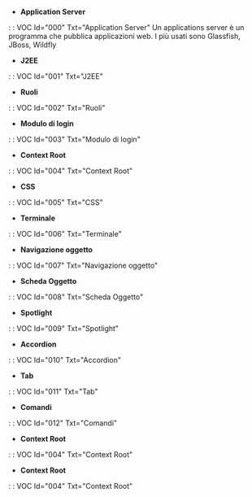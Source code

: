 - **Application Server**

 :  : VOC Id="000" Txt="Application Server"
Un applications server è un programma che pubblica applicazioni web. I più usati sono Glassfish,
JBoss, Wildfly

- **J2EE**

 :  : VOC Id="001" Txt="J2EE"

- **Ruoli**

 :  : VOC Id="002" Txt="Ruoli"

- **Modulo di login**

 :  : VOC Id="003" Txt="Modulo di login"

- **Context Root**

 :  : VOC Id="004" Txt="Context Root"

- **CSS**

 :  : VOC Id="005" Txt="CSS"

- **Terminale**

 :  : VOC Id="006" Txt="Terminale"

- **Navigazione oggetto**

 :  : VOC Id="007" Txt="Navigazione oggetto"

- **Scheda Oggetto**

 :  : VOC Id="008" Txt="Scheda Oggetto"

- **Spotlight**

 :  : VOC Id="009" Txt="Spotlight"

- **Accordion**

 :  : VOC Id="010" Txt="Accordion"

- **Tab**

 :  : VOC Id="011" Txt="Tab"

- **Comandi**

 :  : VOC Id="012" Txt="Comandi"

- **Context Root**

 :  : VOC Id="004" Txt="Context Root"

- **Context Root**

 :  : VOC Id="004" Txt="Context Root"

